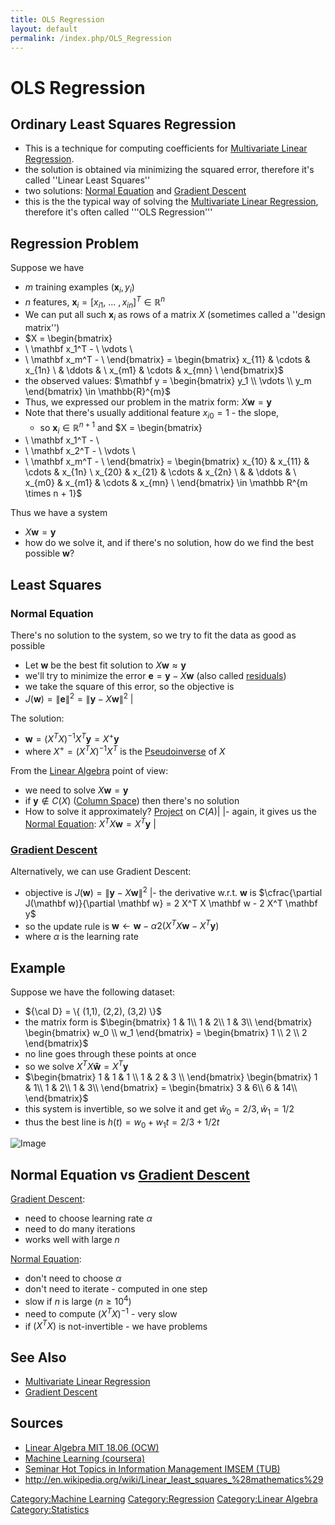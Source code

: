 ```yaml
---
title: OLS Regression
layout: default
permalink: /index.php/OLS_Regression
---
```


# OLS Regression

## Ordinary Least Squares Regression
- This is a technique for computing coefficients for [Multivariate Linear Regression](Multivariate_Linear_Regression).
- the solution is obtained via minimizing the squared error, therefore it's called ''Linear Least Squares''
- two solutions: [Normal Equation](Normal_Equation) and [Gradient Descent](Gradient_Descent)
- this is the the typical way of solving the [Multivariate Linear Regression](Multivariate_Linear_Regression), therefore it's often called '''OLS Regression'''


## Regression Problem
Suppose we have
- $m$ training examples $(\mathbf x_i, y_i)$
- $n$ features, $\mathbf x_i = \big[x_{i1}, \ ... \ , x_{in} \big]^T \in \mathbb{R}^n$
- We can put all such $\mathbf x_i$ as rows of a matrix $X$ (sometimes called a ''design matrix'')
- $X = \begin{bmatrix}
- \ \mathbf x_1^T - \\ 
  \vdots  \\ 
- \ \mathbf x_m^T -   \\ 
\end{bmatrix} = \begin{bmatrix}
x_{11} & \cdots & x_{1n}  \\ 
 &  \ddots &  \\ 
x_{m1} & \cdots & x_{mn}  \\ 
\end{bmatrix}$
- the observed values: $\mathbf y = \begin{bmatrix}
y_1 \\ \vdots \\ y_m
\end{bmatrix} \in \mathbb{R}^{m}$
- Thus, we expressed our problem in the matrix form: $X \mathbf w = \mathbf y$
- Note that there's usually additional feature $x_{i0} = 1$ - the slope, 
  - so $\mathbf x_i \in \mathbb{R}^{n+1}$ and $X = \begin{bmatrix}
- \ \mathbf x_1^T - \\ 
- \ \mathbf x_2^T - \\ 
 \vdots  \\ 
- \ \mathbf x_m^T -   \\ 
\end{bmatrix} = \begin{bmatrix}
x_{10} & x_{11} & \cdots & x_{1n}  \\ 
x_{20} & x_{21} & \cdots & x_{2n}  \\ 
 & &  \ddots &  \\ 
x_{m0} & x_{m1} & \cdots & x_{mn}  \\ 
\end{bmatrix} \in \mathbb R^{m \times n + 1}$


Thus we have a system 
- $X \mathbf w = \mathbf y$
- how do we solve it, and if there's no solution, how do we find the best possible $\mathbf w$?



## Least Squares
### Normal Equation
There's no solution to the system, so we try to fit the data as good as possible 
- Let $\mathbf w$ be the best fit solution to $X \mathbf w \approx \mathbf y$
- we'll try to minimize the error $\mathbf e = \mathbf y - X \mathbf w$ (also called [residuals](Residual_Analysis))
- we take the square of this error, so the objective is 
- $J(\mathbf w) = \|  \mathbf e \|^2 = \| \mathbf y - X \mathbf w \|^2$ |

The solution:
- $\mathbf w = (X^T X)^{-1} X^T \mathbf y = X^+ \mathbf y$ 
- where $X^+ = (X^T X)^{-1} X^T$ is the [Pseudoinverse](General_Inverse) of $X$


From the [Linear Algebra](Linear_Algebra) point of view:
- we need to solve $X \mathbf w = \mathbf y$
- if $\mathbf y \not \in C(X)$ ([Column Space](Column_Space)) then there's no solution
- How to solve it approximately? [Project](Projection_onto_Subspaces) on $C(A)$|   |- again, it gives us the [Normal Equation](Normal_Equation): $X^T X \mathbf w = X^T \mathbf y$ |

### [Gradient Descent](Gradient_Descent)
Alternatively, we can use Gradient Descent:
- objective is $J(\mathbf w) = \|  \mathbf y - X \mathbf w \|^2$ |- the derivative w.r.t. $\mathbf w$ is $\cfrac{\partial J(\mathbf w)}{\partial \mathbf w} = 2 X^T X \mathbf w - 2 X^T \mathbf y$
- so the update rule is $\mathbf w \leftarrow \mathbf w - \alpha 2 (X^T X \mathbf w - X^T \mathbf y)$
- where $\alpha$ is the learning rate



## Example
Suppose we have the following dataset: 
- ${\cal D} = \{ (1,1), (2,2), (3,2) \}$
- the matrix form is $\begin{bmatrix}
1 & 1\\ 
1 & 2\\ 
1 & 3\\
\end{bmatrix}
\begin{bmatrix}
w_0 \\ w_1
\end{bmatrix} = 
\begin{bmatrix} 
1 \\ 2 \\ 2
\end{bmatrix}$
- no line goes through these points at once
- so we solve $X^T X \mathbf{\hat w} = X^T \mathbf y$ 
- $\begin{bmatrix}
1 & 1 & 1 \\ 
1 & 2 & 3 \\ 
\end{bmatrix} \begin{bmatrix}
1 & 1\\ 
1 & 2\\ 
1 & 3\\
\end{bmatrix} = \begin{bmatrix}
3 & 6\\ 
6 & 14\\
\end{bmatrix}$
- this system is invertible, so we solve it and get $\hat w_0 = 2/3, \hat w_1 = 1/2$
- thus the best line is $h(t) = w_0 + w_1 t = 2/3 + 1/2 t$


<img src="http://habrastorage.org/files/ae0/b63/5a2/ae0b635a2e81493bb363d898b0e6369c.png" alt="Image">



## Normal Equation vs [Gradient Descent](Gradient_Descent)
[Gradient Descent](Gradient_Descent):
- need to choose learning rate $\alpha$
- need to do many iterations
- works well with large $n$


[Normal Equation](Normal_Equation):
- don't need to choose $\alpha$
- don't need to iterate - computed in one step
- slow if $n$ is large $(n \geqslant 10^4)$
- need to compute $(X^T X)^{-1}$ - very slow
- if $(X^T X)$ is not-invertible - we have problems


## See Also
- [Multivariate Linear Regression](Multivariate_Linear_Regression)
- [Gradient Descent](Gradient_Descent)


## Sources
- [Linear Algebra MIT 18.06 (OCW)](Linear_Algebra_MIT_18.06_(OCW))
- [Machine Learning (coursera)](Machine_Learning_(coursera))
- [Seminar Hot Topics in Information Management IMSEM (TUB)](Seminar_Hot_Topics_in_Information_Management_IMSEM_(TUB))
- http://en.wikipedia.org/wiki/Linear_least_squares_%28mathematics%29


[Category:Machine Learning](Category_Machine_Learning)
[Category:Regression](Category_Regression)
[Category:Linear Algebra](Category_Linear_Algebra)
[Category:Statistics](Category_Statistics)
